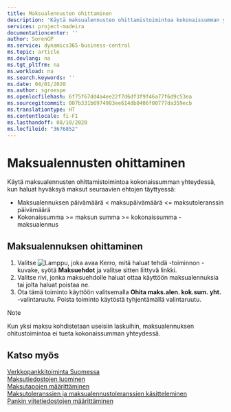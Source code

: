 ```yaml
---
title: Maksualennusten ohittaminen
description: 'Käytä maksualennusten ohittamistoimintoa kokonaissumman yhteydessä, kun haluat hyväksyä maksut seuraavien ehtojen täyttyessä:'
services: project-madeira
documentationcenter: ''
author: SorenGP
ms.service: dynamics365-business-central
ms.topic: article
ms.devlang: na
ms.tgt_pltfrm: na
ms.workload: na
ms.search.keywords: ''
ms.date: 04/01/2020
ms.author: sgroespe
ms.openlocfilehash: 6f75f67dd4a4ee22f7d6df3f9f46a77f6d9c53ea
ms.sourcegitcommit: 007b331b6974983ee614db0406f00777da359ecb
ms.translationtype: HT
ms.contentlocale: fi-FI
ms.lasthandoff: 08/10/2020
ms.locfileid: "3676852"
---
```

# <a name="disregard-payment-discounts"></a>Maksualennusten ohittaminen
Käytä maksualennusten ohittamistoimintoa kokonaissumman yhteydessä, kun haluat hyväksyä maksut seuraavien ehtojen täyttyessä:  

- Maksualennuksen päivämäärä < maksupäivämäärä <= maksutoleranssin päivämäärä  
- Kokonaissumma >= maksun summa >= kokonaissumma - maksualennus  

## <a name="to-disregard-a-payment-discount"></a>Maksualennuksen ohittaminen  

1.  Valitse ![Lamppu, joka avaa Kerro, mitä haluat tehdä -toiminnon](../../media/ui-search/search_small.png "Kerro, mitä haluat tehdä") -kuvake, syötä **Maksuehdot** ja valitse sitten liittyvä linkki.  
2.  Valitse rivi, jonka maksuehdolle haluat ottaa käyttöön maksualennuksia tai jolta haluat poistaa ne.  
3.  Ota tämä toiminto käyttöön valitsemalla **Ohita maks.alen. kok.sum. yht.** -valintaruutu. Poista toiminto käytöstä tyhjentämällä valintaruutu.  

> [!NOTE]  
>  Kun yksi maksu kohdistetaan useisiin laskuihin, maksualennuksen ohitustoimintoa ei tueta kokonaissumman yhteydessä.  

## <a name="see-also"></a>Katso myös  
[Verkkopankkitoiminta Suomessa](electronic-banking-in-finland.md)   
[Maksutiedostojen luominen](how-to-generate-payment-files.md)   
[Maksutapojen määrittäminen](../../finance-payment-methods.md)  
[Maksutoleranssien ja maksualennustoleranssien käsitteleminen](../../finance-payment-tolerance-and-payment-discount-tolerance.md)     
[Pankin viitetiedostojen määrittäminen](how-to-set-up-bank-reference-files.md)
